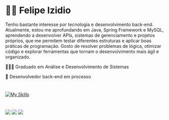 <h1>👨‍💻 Felipe Izidio</h1>
<p>Tenho bastante interesse por tecnologia e desenvolvimento back-end. Atualmente, estou me aprofundando em Java, Spring Framework e MySQL, aprendendo a desenvolver APIs, sistemas de gerenciamento e projetos próprios, que me permitem testar diferentes estruturas e aplicar boas práticas de programação. Gosto de resolver problemas de lógica, otimizar código e explorar ferramentas que tornam o desenvolvimento mais ágil e organizado.</p>
<p>👨🏻‍🎓 Graduado em Análise e Desenvolvimento de Sistemas</p>
<p>🚀 Desenvolvedor back-end em processo</p>

#

[![My Skills](https://skillicons.dev/icons?i=java,spring,mysql,c)](https://skillicons.dev)

#

<div>
  <a href="https://instagram.com/fiids_gg" target="_blank"><img src="https://img.shields.io/badge/-Instagram-%23E4405F?style=for-the-badge&logo=instagram&logoColor=white" target="_blank"></a>
  <a href = "mailto:felipe.izidiio@gmail.com"><img src="https://img.shields.io/badge/-Gmail-%23333?style=for-the-badge&logo=gmail&logoColor=white" target="_blank"></a>
  <a href="https://www.linkedin.com/in/felipe-izidio-56a453216/" target="_blank"><img src="https://img.shields.io/badge/-LinkedIn-%230077B5?style=for-the-badge&logo=linkedin&logoColor=white" target="_blank"></a> 
</div>
